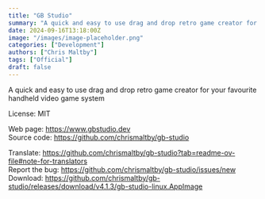 ```yaml
---
title: "GB Studio"
summary: "A quick and easy to use drag and drop retro game creator for your favourite handheld video game system"
date: 2024-09-16T13:18:00Z
image: "/images/image-placeholder.png"
categories: ["Development"]
authors: ["Chris Maltby"]
tags: ["Official"]
draft: false
---
```


A quick and easy to use drag and drop retro game creator for your favourite handheld video game system

License: MIT

Web page: <https://www.gbstudio.dev>  
Source code: <https://github.com/chrismaltby/gb-studio>

Translate: <https://github.com/chrismaltby/gb-studio?tab=readme-ov-file#note-for-translators>  
Report the bug: <https://github.com/chrismaltby/gb-studio/issues/new>  
Download: <https://github.com/chrismaltby/gb-studio/releases/download/v4.1.3/gb-studio-linux.AppImage>
